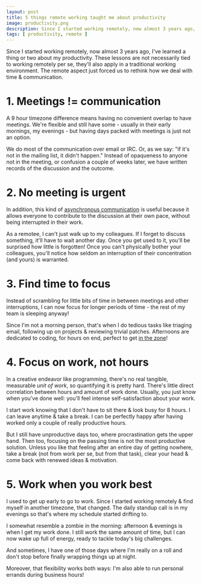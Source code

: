 ```yaml
---
layout: post
title: 5 things remote working taught me about productivity
image: productivity.png
description: Since I started working remotely, now almost 3 years ago, I've learned a thing or two about my productivity. The remote aspect forced us to rethink how we deal with time & communication
tags: [ productivity, remote ]
---
```


Since I started working remotely, now almost 3 years ago, I've learned a thing
or two about my productivity. These lessons are not necessarily tied to working
remotely per se, they'll also apply in a traditional working environment. The
remote aspect just forced us to rethink how we deal with time & communication.

<!-- more -->


# 1. Meetings != communication

A 9 hour timezone difference means having no convenient overlap to have
meetings. We're flexible and still have some - usually in their early mornings,
my evenings - but having days packed with meetings is just not an option.

We do most of the communication over email or IRC. Or, as we say: "if it's not
in the mailing list, it didn't happen." Instead of opaqueness to anyone not in
the meeting, or confusion a couple of weeks later, we have written records of
the discussion and the outcome.


# 2. No meeting is urgent

In addition, this kind of [asynchronous communication](http://zachholman.com/posts/how-github-works-asynchronous/)
is useful because it allows everyone to contribute to the discussion at their
own pace, without being interrupted in their work.

As a remotee, I can't just walk up to my colleagues. If I forget to discuss
something, it'll have to wait another day. Once you get used to it, you'll be
surprised how little is forgotten! Once you can't physically bother your
colleagues, you'll notice how seldom an interruption of their concentration (and
yours) is warranted.


# 3. Find time to focus

Instead of scrambling for little bits of time in between meetings and other
interruptions, I can now focus for longer periods of time - the rest of my team
is sleeping anyway!

Since I'm not a morning person, that's when I do tedious tasks like triaging
email, following up on projects & reviewing trivial patches. Afternoons are
dedicated to coding, for hours on end, perfect to get [in the zone](http://en.wikipedia.org/wiki/Flow_%28psychology%29)!


# 4. Focus on work, not hours

In a creative endeavor like programming, there's no real tangible, measurable
*unit of work*, so quantifying it is pretty hard. There's little direct
correlation between hours and amount of work done. Usually, you just know when
you've done well: you'll feel intense self-satisfaction about your work.

I start work knowing that I don't have to sit there & look busy for 8 hours. I
can leave anytime & take a break. I can be perfectly happy after having worked
only a couple of really productive hours.

But I still have unproductive days too, where procrastination gets the upper
hand. Then too, focusing on the passing time is not the most productive
solution. Unless you like that feeling after an entire day of getting nowhere,
take a break (not from work per se, but from that task), clear your
head & come back with renewed ideas & motivation.


# 5. Work when you work best

I used to get up early to go to work. Since I started working remotely & find
myself in another timezone, that changed. The daily standup call is in my
evenings so that's where my schedule started drifting to.

I somewhat resemble a zombie in the morning: afternoon & evenings is when I get
my work done. I still work the same amount of time, but I can now wake up full
of energy, ready to tackle today's big challenges.

And sometimes, I have one of those days where I'm really on a roll and don't
stop before finally wrapping things up at night.

Moreover, that flexibility works both ways: I'm also able to run personal
errands during business hours!
